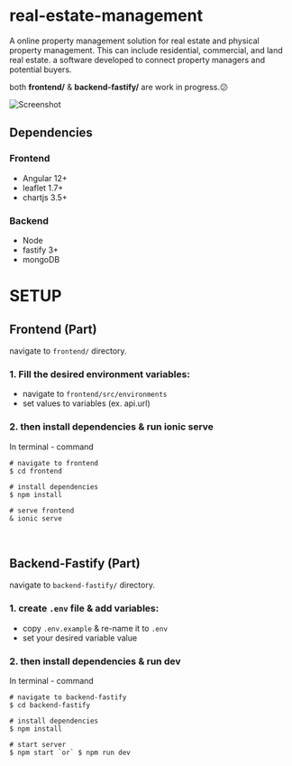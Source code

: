 # real-estate-management

A online property management solution for real estate and
physical property management. This can include residential,
commercial, and land real estate. a software developed to
connect property managers and potential buyers.

both **frontend/** & **backend-fastify/** are work in progress.😕

![Screenshot](https://ik.imagekit.io/wr5lnrww0q8/REM_Folder/social_GKmc-8vHw.jpg?updatedAt=1631134174081)


## **Dependencies**

### **Frontend**
- Angular 12+
- leaflet 1.7+
- chartjs 3.5+

### **Backend**
- Node
- fastify 3+
- mongoDB

# **SETUP**

## **Frontend (Part)**

navigate to `frontend/` directory.

### **1. Fill the desired environment variables:**  
- navigate to `frontend/src/environments`
- set values to variables (ex. api.url) 

### **2. then install dependencies & run ionic serve**

In terminal - command
```
# navigate to frontend 
$ cd frontend

# install dependencies
$ npm install

# serve frontend
& ionic serve
```

<br>

## **Backend-Fastify (Part)**
navigate to `backend-fastify/` directory.

### **1. create `.env` file & add variables:**
- copy `.env.example` & re-name it to `.env`
- set your desired variable value

### **2. then install dependencies & run dev**

In terminal - command
```
# navigate to backend-fastify
$ cd backend-fastify

# install dependencies
$ npm install

# start server
$ npm start `or` $ npm run dev

```